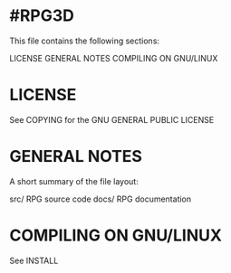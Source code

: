 #RPG3D
===================

This file contains the following sections:

LICENSE
GENERAL NOTES
COMPILING ON GNU/LINUX


LICENSE
=======

See COPYING for the GNU GENERAL PUBLIC LICENSE


GENERAL NOTES
=============

A short summary of the file layout:

src/			   		RPG source code
docs/					RPG documentation


COMPILING ON GNU/LINUX
==================

See INSTALL

